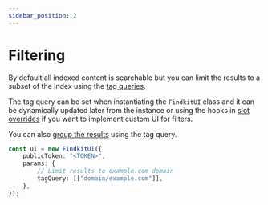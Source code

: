 ```yaml
---
sidebar_position: 2
---
```


# Filtering

By default all indexed content is searchable but you can limit the results
to a subset of the index using the [tag queries](/tag-query).

The tag query can be set when instantiating the `FindkitUI` class and it can be
dynamically updated later from the instance or using the hooks in [slot
overrides](/ui/slot-overrides) if you want to implement custom UI for filters.

You can also [group the results](/ui/groups) using the tag query.

```ts
const ui = new FindkitUI({
	publicToken: "<TOKEN>",
	params: {
		// Limit results to example.com domain
		tagQuery: [["domain/example.com"]],
	},
});
```
